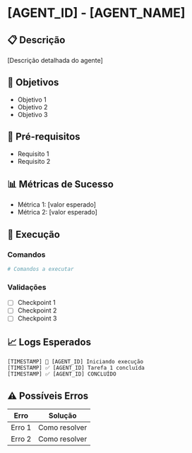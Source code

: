 # [AGENT_ID] - [AGENT_NAME]

## 📋 Descrição
[Descrição detalhada do agente]

## 🎯 Objetivos
- Objetivo 1
- Objetivo 2
- Objetivo 3

## 🔧 Pré-requisitos
- Requisito 1
- Requisito 2

## 📊 Métricas de Sucesso
- Métrica 1: [valor esperado]
- Métrica 2: [valor esperado]

## 🚀 Execução
### Comandos
```bash
# Comandos a executar
```

### Validações
- [ ] Checkpoint 1
- [ ] Checkpoint 2
- [ ] Checkpoint 3

## 📈 Logs Esperados
```
[TIMESTAMP] 🚀 [AGENT_ID] Iniciando execução
[TIMESTAMP] ✅ [AGENT_ID] Tarefa 1 concluída
[TIMESTAMP] ✅ [AGENT_ID] CONCLUÍDO
```

## ⚠️ Possíveis Erros
| Erro | Solução |
|------|---------|
| Erro 1 | Como resolver |
| Erro 2 | Como resolver |